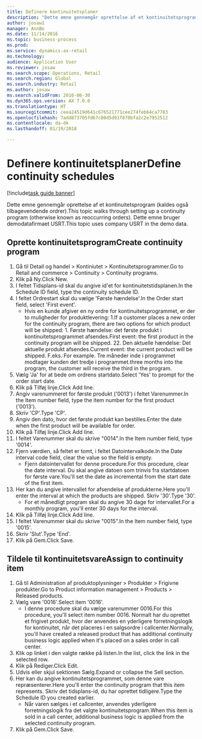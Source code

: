 ```yaml
--- 
title: Definere kontinuitetsplaner
description: "Dette emne gennemgår oprettelse af et kontinuitetsprogram (kaldes også tilbagevendende ordrer)."
author: josaw1
manager: AnnBe
ms.date: 11/14/2016
ms.topic: business-process
ms.prod: 
ms.service: dynamics-ax-retail
ms.technology: 
audience: Application User
ms.reviewer: josaw
ms.search.scope: Operations, Retail
ms.search.region: Global
ms.search.industry: Retail
ms.author: josaw
ms.search.validFrom: 2016-06-30
ms.dyn365.ops.version: AX 7.0.0
ms.translationtype: HT
ms.sourcegitcommit: ceea24519d641c676521771cee274feb64ca7783
ms.openlocfilehash: 7add873705fd67c80d5d91f870bfa2c2e7952512
ms.contentlocale: da-dk
ms.lasthandoff: 01/19/2018

---
```

# <a name="define-continuity-schedules"></a><span data-ttu-id="72932-103">Definere kontinuitetsplaner</span><span class="sxs-lookup"><span data-stu-id="72932-103">Define continuity schedules</span></span>

[!include[task guide banner](../includes/task-guide-banner.md)]

<span data-ttu-id="72932-104">Dette emne gennemgår oprettelse af et kontinuitetsprogram (kaldes også tilbagevendende ordrer).</span><span class="sxs-lookup"><span data-stu-id="72932-104">This topic walks through setting up a continuity program (otherwise known as reoccurring orders).</span></span> <span data-ttu-id="72932-105">Dette emne bruger demodatafirmaet USRT.</span><span class="sxs-lookup"><span data-stu-id="72932-105">This topic uses company USRT in the demo data.</span></span>


## <a name="create-continuity-program"></a><span data-ttu-id="72932-106">Oprette kontinuitetsprogram</span><span class="sxs-lookup"><span data-stu-id="72932-106">Create continuity program</span></span>
1. <span data-ttu-id="72932-107">Gå til Detail og handel > Kontiniutet > Kontinuitetsprogrammer.</span><span class="sxs-lookup"><span data-stu-id="72932-107">Go to Retail and commerce > Continuity > Continuity programs.</span></span>
2. <span data-ttu-id="72932-108">Klik på Ny.</span><span class="sxs-lookup"><span data-stu-id="72932-108">Click New.</span></span>
3. <span data-ttu-id="72932-109">I feltet Tidsplans-id skal du angive id'et for kontinuitetstidsplanen.</span><span class="sxs-lookup"><span data-stu-id="72932-109">In the Schedule ID field, type the continuity schedule ID.</span></span>
4. <span data-ttu-id="72932-110">I feltet Ordrestart skal du vælge 'Første hændelse'.</span><span class="sxs-lookup"><span data-stu-id="72932-110">In the Order start field, select 'First event'.</span></span>
    * <span data-ttu-id="72932-111">Hvis en kunde afgiver en ny ordre for kontinuitetsprogrammet, er der to muligheder for produktlevering: 1.</span><span class="sxs-lookup"><span data-stu-id="72932-111">If a customer places a new order for the continuity program, there are two options for which product will be shipped:  1.</span></span> <span data-ttu-id="72932-112">Første hændelse: det første produkt i kontinuitetsprogrammet afsendes.</span><span class="sxs-lookup"><span data-stu-id="72932-112">First event: the first product in the continuity program will be shipped.</span></span>  <span data-ttu-id="72932-113">2</span><span class="sxs-lookup"><span data-stu-id="72932-113">2.</span></span> <span data-ttu-id="72932-114">Den aktuelle hændelse: Det aktuelle produkt afsendes.</span><span class="sxs-lookup"><span data-stu-id="72932-114">Current event: the current product will be shipped.</span></span> <span data-ttu-id="72932-115">F.eks.:</span><span class="sxs-lookup"><span data-stu-id="72932-115">For example.</span></span> <span data-ttu-id="72932-116">Tre måneder inde i programmet modtager kunden det tredje i programmet.</span><span class="sxs-lookup"><span data-stu-id="72932-116">three months into the program, the customer will receive the third in the program.</span></span>  
5. <span data-ttu-id="72932-117">Vælg 'Ja' for at bede om ordrens startdato.</span><span class="sxs-lookup"><span data-stu-id="72932-117">Select 'Yes' to prompt for the order start date.</span></span>
6. <span data-ttu-id="72932-118">Klik på Tilføj linje.</span><span class="sxs-lookup"><span data-stu-id="72932-118">Click Add line.</span></span>
7. <span data-ttu-id="72932-119">Angiv varenummeret for første produkt ('0013') i feltet Varenummer.</span><span class="sxs-lookup"><span data-stu-id="72932-119">In the Item number field, type the item number for the first product ('0013').</span></span>
8. <span data-ttu-id="72932-120">Skriv 'CP'.</span><span class="sxs-lookup"><span data-stu-id="72932-120">Type 'CP'.</span></span>
9. <span data-ttu-id="72932-121">Angiv den dato, hvor det første produkt kan bestilles.</span><span class="sxs-lookup"><span data-stu-id="72932-121">Enter the date when the first product will be available for order.</span></span>
10. <span data-ttu-id="72932-122">Klik på Tilføj linje.</span><span class="sxs-lookup"><span data-stu-id="72932-122">Click Add line.</span></span>
11. <span data-ttu-id="72932-123">I feltet Varenummer skal du skrive "0014".</span><span class="sxs-lookup"><span data-stu-id="72932-123">In the Item number field, type '0014'.</span></span>
12. <span data-ttu-id="72932-124">Fjern værdien, så feltet er tomt, i feltet Datointervalkode.</span><span class="sxs-lookup"><span data-stu-id="72932-124">In the Date interval code field, clear the value so the field is empty.</span></span>
    * <span data-ttu-id="72932-125">Fjern datointervallet for denne procedure.</span><span class="sxs-lookup"><span data-stu-id="72932-125">For this procedure, clear the date interval.</span></span> <span data-ttu-id="72932-126">Du skal angive datoen som trinvis fra startdatoen for første vare.</span><span class="sxs-lookup"><span data-stu-id="72932-126">You'll set the date as incremental from the start date of the first item.</span></span>  
13. <span data-ttu-id="72932-127">Her kan du angive intervallet for afsendelse af produkterne.</span><span class="sxs-lookup"><span data-stu-id="72932-127">Here you'll enter the interval at which the products are shipped.</span></span> <span data-ttu-id="72932-128">Skriv '30'.</span><span class="sxs-lookup"><span data-stu-id="72932-128">Type '30'.</span></span>
    * <span data-ttu-id="72932-129">For et månedligt program skal du angive 30 dage for intervallet.</span><span class="sxs-lookup"><span data-stu-id="72932-129">For a monthly program, you'll enter 30 days for the interval.</span></span>  
14. <span data-ttu-id="72932-130">Klik på Tilføj linje.</span><span class="sxs-lookup"><span data-stu-id="72932-130">Click Add line.</span></span>
15. <span data-ttu-id="72932-131">I feltet Varenummer skal du skrive "0015".</span><span class="sxs-lookup"><span data-stu-id="72932-131">In the Item number field, type '0015'.</span></span>
16. <span data-ttu-id="72932-132">Skriv 'Slut'.</span><span class="sxs-lookup"><span data-stu-id="72932-132">Type 'End'.</span></span>
17. <span data-ttu-id="72932-133">Klik på Gem.</span><span class="sxs-lookup"><span data-stu-id="72932-133">Click Save.</span></span>

## <a name="assign-to-continuity-item"></a><span data-ttu-id="72932-134">Tildele til kontinuitetsvare</span><span class="sxs-lookup"><span data-stu-id="72932-134">Assign to continuity item</span></span>
1. <span data-ttu-id="72932-135">Gå til Administration af produktoplysninger > Produkter > Frigivne produkter.</span><span class="sxs-lookup"><span data-stu-id="72932-135">Go to Product information management > Products > Released products.</span></span>
2. <span data-ttu-id="72932-136">Vælg vare '0016'.</span><span class="sxs-lookup"><span data-stu-id="72932-136">Select item '0016'.</span></span>
    * <span data-ttu-id="72932-137">I denne procedure skal du vælge varenummer 0016.</span><span class="sxs-lookup"><span data-stu-id="72932-137">For this procedure, you'll select item number 0016.</span></span> <span data-ttu-id="72932-138">Normalt har du oprettet et frigivet produkt, hvor der anvendes en yderligere forretningslogik for kontinuitet, når det placeres i en salgsordre i callcenter.</span><span class="sxs-lookup"><span data-stu-id="72932-138">Normally, you'll have created a released product that has additional continuity business logic applied when it's placed on a sales order in call center.</span></span>  
3. <span data-ttu-id="72932-139">Klik op linket i den valgte række på listen.</span><span class="sxs-lookup"><span data-stu-id="72932-139">In the list, click the link in the selected row.</span></span>
4. <span data-ttu-id="72932-140">Klik på Rediger.</span><span class="sxs-lookup"><span data-stu-id="72932-140">Click Edit.</span></span>
5. <span data-ttu-id="72932-141">Udvis eller skjul sektionen Sælg.</span><span class="sxs-lookup"><span data-stu-id="72932-141">Expand or collapse the Sell section.</span></span>
6. <span data-ttu-id="72932-142">Her kan du angive kontinuitetsprogrammet, som denne vare repræsenterer.</span><span class="sxs-lookup"><span data-stu-id="72932-142">Here you'll enter the continuity program that this item represents.</span></span> <span data-ttu-id="72932-143">Skriv det tidsplans-id, du har oprettet tidligere.</span><span class="sxs-lookup"><span data-stu-id="72932-143">Type the Schedule ID you created earlier.</span></span>
    * <span data-ttu-id="72932-144">Når varen sælges i et callcenter, anvendes yderligere forretningslogik fra det valgte kontinuitetsprogram.</span><span class="sxs-lookup"><span data-stu-id="72932-144">When this item is sold in a call center, additional business logic is applied from the selected continuity program.</span></span>  
7. <span data-ttu-id="72932-145">Klik på Gem.</span><span class="sxs-lookup"><span data-stu-id="72932-145">Click Save.</span></span>


